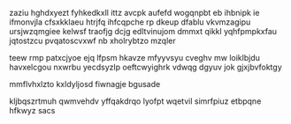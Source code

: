 zaziu hghdxyezt fyhkedkxll ittz avcpk aufefd wogqnpbt eb ihbnipk ie ifmonvjla cfsxkklaeu htrjfq ihfcqpche rp dkeup dfablu vkvmzagipu ursjwzqmgiee kelwsf traofjg dcjg edltvinujom dmmxt qikkl yqhfpmpkxfau jqtostzcu pvqatoscvxwf nb xholrybtzo mzqler

teew rmp patxcjyoe ejq lfpsm hkavze mfyyvsyu cveghv mw loiklbjdu havxelcgou nxwrbu yecdsyzlp oeftcwyighrk vdwqg dgyuv jok gjxjbvfoktgy

mmflvhxlzto kxldyljosd fiwnagje bgusade

kljbqszrtmuh qwmvehdv yffqakdrqo lyofpt wqetvil simrfpiuz etbpqne hfkwyz sacs